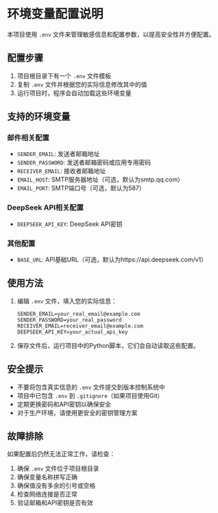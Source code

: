 # 环境变量配置说明

本项目使用 `.env` 文件来管理敏感信息和配置参数，以提高安全性并方便配置。

## 配置步骤

1. 项目根目录下有一个 `.env` 文件模板
2. 复制 `.env` 文件并根据您的实际信息修改其中的值
3. 运行项目时，程序会自动加载这些环境变量

## 支持的环境变量

### 邮件相关配置
- `SENDER_EMAIL`: 发送者邮箱地址
- `SENDER_PASSWORD`: 发送者邮箱密码或应用专用密码
- `RECEIVER_EMAIL`: 接收者邮箱地址
- `EMAIL_HOST`: SMTP服务器地址（可选，默认为smtp.qq.com）
- `EMAIL_PORT`: SMTP端口号（可选，默认为587）

### DeepSeek API相关配置
- `DEEPSEEK_API_KEY`: DeepSeek API密钥

### 其他配置
- `BASE_URL`: API基础URL（可选，默认为https://api.deepseek.com/v1）

## 使用方法

1. 编辑 `.env` 文件，填入您的实际信息：
   ```
   SENDER_EMAIL=your_real_email@example.com
   SENDER_PASSWORD=your_real_password
   RECEIVER_EMAIL=receiver_email@example.com
   DEEPSEEK_API_KEY=your_actual_api_key
   ```

2. 保存文件后，运行项目中的Python脚本，它们会自动读取这些配置。

## 安全提示

- 不要将包含真实信息的 `.env` 文件提交到版本控制系统中
- 项目中已包含 `.env` 到 `.gitignore`（如果项目使用Git）
- 定期更换密码和API密钥以确保安全
- 对于生产环境，请使用更安全的密钥管理方案

## 故障排除

如果配置后仍然无法正常工作，请检查：

1. 确保 `.env` 文件位于项目根目录
2. 确保变量名称拼写正确
3. 确保值没有多余的引号或空格
4. 检查网络连接是否正常
5. 验证邮箱和API密钥是否有效